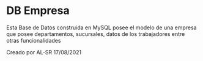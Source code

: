 # DB Empresa
Esta Base de Datos construida en MySQL posee el modelo de una empresa que posee departamentos, sucursales, datos de los trabajadores entre otras funcionalidades

Creado por AL-SR 17/08/2021